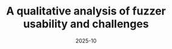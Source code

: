 ---
title: "A qualitative analysis of fuzzer usability and challenges"
date: 2025-10
venue: CCS ’25
venueFullName: ACM Conference on Computer and Communications Security
submitStatus: 
authors: Yunze Zhao, Wentao Guo, Harrison Goldstein, Daniel Votipka, Kelsey Fulton, Michelle L. Mazurek
html: 
pdf: /publications/fuzzing-usability/A Qualitative Analysis of Fuzzer Usability and Challenges.pdf
reflection: 
supplement: 
code:
talk: 
slides: 
poster: https://www.usenix.org/conference/soups2025/presentation/zhao-poster
demo: 
tags:
- "topic: professionals"
---